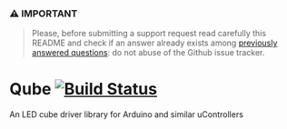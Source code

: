 ### &#x26A0; **IMPORTANT**
 
> Please, before submitting a support request read carefully this README and check if an answer already exists among [previously answered questions](https://github.com/rlogiacco/Qube/issues?q=label:question): do not abuse of the Github issue tracker.

<!-- omit in toc -->
Qube [![Build Status](https://travis-ci.org/rlogiacco/Qube.svg?branch=master)](https://travis-ci.org/rlogiacco/Qube)
====

An LED cube driver library for Arduino and similar uControllers

<!-- toc -->



<!-- tocstop -->

